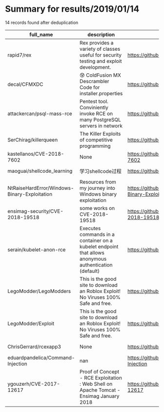 
# Summary for results/2019/01/14
    
14 records found after deduplication

| full_name | description | html_url | matched_list | matched_count | pushed_at | size | stargazers_count | language | forks_count |
|----------------------------------------------|-------------------------------------------------------------------------------------------------------|-----------------------------------------------------------------|-----------------------------|-----------------|---------------------------|--------|--------------------|------------|---------------|
| rapid7/rex | Rex provides a variety of classes useful for security testing and exploit development. | https://github.com/rapid7/rex | ['exploit'] | 1 | 2019-01-14 21:35:48+00:00 | 261604 | 48 | Ruby | 25 |
| decal/CFMXDC | :cold_sweat: ColdFusion MX Descrambler Code for installer.properties | https://github.com/decal/CFMXDC | ['exploit'] | 1 | 2019-01-14 18:12:09+00:00 | 13 | 0 | Java | 1 |
| attackercan/psql-mass-rce | Pentest tool. Conviniently invoke RCE on many PostgreSQL servers in network | https://github.com/attackercan/psql-mass-rce | ['rce'] | 1 | 2019-01-14 15:31:40+00:00 | 26 | 17 | Python | 13 |
| SerChirag/killerqueen | The Killer Exploits of competitive programming | https://github.com/SerChirag/killerqueen | ['exploit'] | 1 | 2019-01-14 18:02:25+00:00 | 44 | 0 | Python | 0 |
| kastellanos/CVE-2018-7602 | None | https://github.com/kastellanos/CVE-2018-7602 | ['cve-2'] | 1 | 2019-01-14 19:29:08+00:00 | 1687 | 0 | Ruby | 0 |
| maoguai/shellcode_learning | 学习shellcode过程 | https://github.com/maoguai/shellcode_learning | ['shellcode'] | 1 | 2019-01-14 00:58:13+00:00 | 182 | 1 | Python | 0 |
| NtRaiseHardError/Windows-Binary-Exploitation | Resources from my journey into Windows binary exploitation | https://github.com/NtRaiseHardError/Windows-Binary-Exploitation | ['exploit'] | 1 | 2019-01-14 05:36:45+00:00 | 2642 | 15 | Python | 8 |
| ensimag-security/CVE-2018-19518 | some works on CVE-2018-19518 | https://github.com/ensimag-security/CVE-2018-19518 | ['cve-2'] | 1 | 2019-01-14 09:48:16+00:00 | 1020 | 0 | PHP | 1 |
| serain/kubelet-anon-rce | Executes commands in a container on a kubelet endpoint that allows anonymous authentication (default) | https://github.com/serain/kubelet-anon-rce | ['rce'] | 1 | 2019-01-14 10:49:16+00:00 | 11 | 85 | Python | 16 |
| LegoModder/LegoModders | This is the good site to download an Roblox Exploit! No Viruses 100% Safe and free. | https://github.com/LegoModder/LegoModders | ['exploit'] | 1 | 2019-01-14 08:56:45+00:00 | 0 | 0 | | 0 |
| LegoModder/Exploit | This is the good site to download an Roblox Exploit! No Viruses 100% Safe and free. | https://github.com/LegoModder/Exploit | ['exploit'] | 1 | 2019-01-14 09:44:26+00:00 | 2 | 0 | HTML | 0 |
| ChrisGerrard/rcexapp3 | None | https://github.com/ChrisGerrard/rcexapp3 | ['rce'] | 1 | 2019-01-14 15:42:20+00:00 | 0 | 0 | | 0 |
| eduardpandelica/Command-Injection | nan | https://github.com/eduardpandelica/Command-Injection | ['command injection'] | 1 | 2019-01-14 16:26:47+00:00 | 5 | 1 | Python | 1 |
| ygouzerh/CVE-2017-12617 | Proof of Concept - RCE Exploitation : Web Shell on Apache Tomcat - Ensimag January 2018 | https://github.com/ygouzerh/CVE-2017-12617 | ['cve-2', 'exploit', 'rce'] | 3 | 2019-01-14 21:57:40+00:00 | 592 | 2 | Java | 2 |
